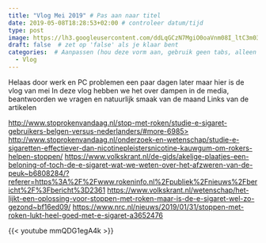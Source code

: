 ```yaml
---
title: "Vlog Mei 2019" # Pas aan naar titel
date: 2019-05-08T18:28:53+02:00 # controleer datum/tijd
type: post
image: https://lh3.googleusercontent.com/ddLqGCzN7MgiO0oaVnm08I_ltC3m035XuwzXyv3vGoA0_EtzjXQIK90Xymp-uVj0p3lQf4_W1p-GKiOZepxog12niP4U8XEU79gBa89sRhdFXpr1WXPse7U-cehECUKH0Csn6F58rJGzhY6CPkfAgTLyhFrcrfQx2YfXLtQhSxM03OjYZTNi0koD4UaP5hleRCFofV7FKERoHIrQTwP61gP2u1n4yHHCxffkL08Q4N-ZmodlT4w6uaO31Pf7utnHJwJAk_3q5vxrAWRDPTL4qca5R7SnaMv3CCrekAMU_jFqhAcPBlZgAaWzZ8UGB9cuKF0BRgzpYZhE3udxtH9x3hOBgKr6fDWtayOE6EbKCRUJ4p-Y0RO09T7hPKoL9EWYIJUOZgj9htxz0ndLqvwVSICWTU_gfYPx11WnReNIh7GGrjVtgm4Q-vAa4Xc39k6eRfEgDSzzApPbp84lE5Ky1yyVhO8Hbl9GP7Ok4nBDUzZiQBHMKeiDH5tvGVPX_BrjqBROu_GcKuwOg-ae_n0AywP96cwDWz06OtumeVl5YpDUDAKCRZ2AZfOBYMunr9JCJNVYGKkJUEKWygm7prGLlvb4gF7-hunNno0iCGh_5Fbun8nmhdI7Ap8yjA_W353fyq62CctShZFI04KkSAGXNHLNEt6oZVnczyLt0AP2lQMRTA9EjevqH90435CLciEEznMAWXg2pppbNyrAp4CUOZgFDw=w960-h540-no
draft: false  # zet op 'false' als je klaar bent
categories:  # Aanpassen (hou deze vorm aan, gebruik geen tabs, alleen spaties)
  - Vlog
---
```


Helaas door werk en PC problemen een paar dagen later maar hier is de vlog van mei
In deze vlog hebben we het over dampen in de media, beantwoorden we vragen en natuurlijk smaak van de maand
Links van de artikelen

http://www.stoprokenvandaag.nl/stop-met-roken/studie-e-sigaret-gebruikers-belgen-versus-nederlanders/#more-6985>
http://www.stoprokenvandaag.nl/onderzoek-en-wetenschap/studie-e-sigaretten-effectiever-dan-nicotinepleistersnicotine-kauwgum-om-rokers-helpen-stoppen/
https://www.volkskrant.nl/de-gids/akelige-plaatjes-een-beloning-of-toch-de-e-sigaret-wat-we-weten-over-het-afzweren-van-de-peuk~b6808284/?referer=https%3A%2F%2Fwww.rokeninfo.nl%2Fpubliek%2Fnieuws%2Fbericht%2F%3Fbericht%3D2361
https://www.volkskrant.nl/wetenschap/het-lijkt-een-oplossing-voor-stoppen-met-roken-maar-is-de-e-sigaret-wel-zo-gezond~bf16ed09/
https://www.nrc.nl/nieuws/2019/01/31/stoppen-met-roken-lukt-heel-goed-met-e-sigaret-a3652476

{{< youtube mmQDG1egA4k >}}
